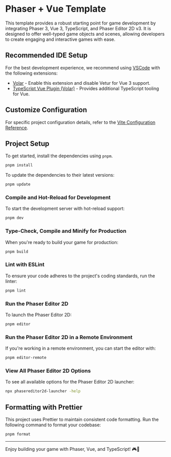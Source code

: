 
# Phaser + Vue Template

This template provides a robust starting point for game development by integrating Phaser 3, Vue 3, TypeScript, and Phaser Editor 2D v3. It is designed to offer well-typed game objects and scenes, allowing developers to create engaging and interactive games with ease.

## Recommended IDE Setup

For the best development experience, we recommend using [VSCode](https://code.visualstudio.com/) with the following extensions:

- [Volar](https://marketplace.visualstudio.com/items?itemName=Vue.volar) - Enable this extension and disable Vetur for Vue 3 support.
- [TypeScript Vue Plugin (Volar)](https://marketplace.visualstudio.com/items?itemName=Vue.vscode-typescript-vue-plugin) - Provides additional TypeScript tooling for Vue.

## Customize Configuration

For specific project configuration details, refer to the [Vite Configuration Reference](https://vitejs.dev/config/).

## Project Setup

To get started, install the dependencies using `pnpm`.

```sh
pnpm install
```

To update the dependencies to their latest versions:

```sh
pnpm update
```

### Compile and Hot-Reload for Development

To start the development server with hot-reload support:

```sh
pnpm dev
```

### Type-Check, Compile and Minify for Production

When you're ready to build your game for production:

```sh
pnpm build
```

### Lint with ESLint

To ensure your code adheres to the project's coding standards, run the linter:

```sh
pnpm lint
```

### Run the Phaser Editor 2D

To launch the Phaser Editor 2D:

```sh
pnpm editor
```

### Run the Phaser Editor 2D in a Remote Environment

If you're working in a remote environment, you can start the editor with:

```sh
pnpm editor-remote
```

### View All Phaser Editor 2D Options

To see all available options for the Phaser Editor 2D launcher:

```sh
npx phasereditor2d-launcher -help
```

## Formatting with Prettier

This project uses Prettier to maintain consistent code formatting. Run the following command to format your codebase:

```sh
pnpm format
```

---

Enjoy building your game with Phaser, Vue, and TypeScript! 🎮🚀
